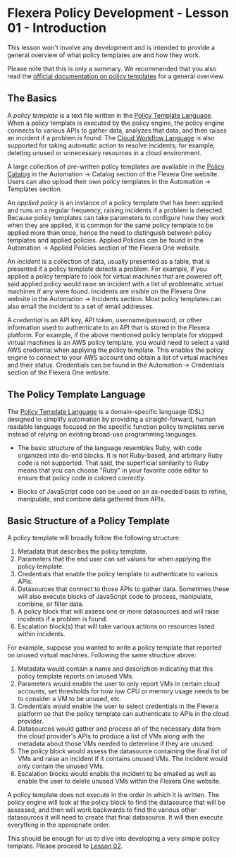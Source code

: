 # Flexera Policy Development - Lesson 01 - Introduction

This lesson won't involve any development and is intended to provide a general overview of what policy templates are and how they work.

Please note that this is only a summary. We recommended that you also read the [official documentation on policy templates](https://docs.flexera.com/flexera/EN/Automation/AboutPolicies.htm) for a general overview.

## The Basics

A *policy template* is a text file written in the [Policy Template Language](https://docs.flexera.com/flexera/EN/Automation/PTL.htm). When a policy template is executed by the policy engine, the policy engine connects to various APIs to gather data, analyzes that data, and then raises an incident if a problem is found. The [Cloud Workflow Language](https://docs.flexera.com/flexera/EN/Automation/CWL.htm) is also supported for taking automatic action to resolve incidents; for example, deleting unused or unnecessary resources in a cloud environment.

A large collection of pre-written policy templates are available in the [Policy Catalog](https://docs.flexera.com/flexera/EN/Automation/PoliciesList.htm) in the Automation → Catalog section of the Flexera One website. Users can also upload their own policy templates in the Automation → Templates section.

An *applied policy* is an instance of a policy template that has been applied and runs on a regular frequency, raising incidents if a problem is detected. Because policy templates can take parameters to configure how they work when they are applied, it is common for the same policy template to be applied more than once, hence the need to distinguish between policy templates and applied policies. Applied Policies can be found in the Automation → Applied Policies section of the Flexera One website.

An *incident* is a collection of data, usually presented as a table, that is presented if a policy template detects a problem. For example, if you applied a policy template to look for virtual machines that are powered off, said applied policy would raise an incident with a list of problematic virtual machines if any were found. Incidents are visible on the Flexera One website in the Automation → Incidents section. Most policy templates can also email the incident to a set of email addresses.

A *credential* is an API key, API token, username/password, or other information used to authenticate to an API that is stored in the Flexera platform. For example, if the above mentioned policy template for stopped virtual machines is an AWS policy template, you would need to select a valid AWS credential when applying the policy template. This enables the policy engine to connect to your AWS account and obtain a list of virtual machines and their status. Credentials can be found in the Automation → Credentials section of the Flexera One website.

## The Policy Template Language

The [Policy Template Language](https://docs.flexera.com/flexera/EN/Automation/PTL.htm) is a domain-specific language (DSL) designed to simplify automation by providing a straight-forward, human readable language focused on the specific function policy templates serve instead of relying on existing broad-use programming languages.

* The basic structure of the language resembles Ruby, with code organized into do-end blocks. It is not Ruby-based, and arbitrary Ruby code is not supported. That said, the superficial similarity to Ruby means that you can choose "Ruby" in your favorite code editor to ensure that policy code is colored correctly.

* Blocks of JavaScript code can be used on an as-needed basis to refine, manipulate, and combine data gathered from APIs.

## Basic Structure of a Policy Template

A policy template will broadly follow the following structure:

1. Metadata that describes the policy template.
2. Parameters that the end user can set values for when applying the policy template.
3. Credentials that enable the policy template to authenticate to various APIs.
4. Datasources that connect to those APIs to gather data. Sometimes these will also execute blocks of JavaScript code to process, manipulate, combine, or filter data.
5. A policy block that will assess one or more datasources and will raise incidents if a problem is found.
6. Escalation block(s) that will take various actions on resources listed within incidents.

For example, suppose you wanted to write a policy template that reported on unused virtual machines. Following the same structure above:

1. Metadata would contain a name and description indicating that this policy template reports on unused VMs.
2. Parameters would enable the user to only report VMs in certain cloud accounts, set thresholds for how low CPU or memory usage needs to be to consider a VM to be unused, etc.
3. Credentials would enable the user to select credentials in the Flexera platform so that the policy template can authenticate to APIs in the cloud provider.
4. Datasources would gather and process all of the necessary data from the cloud provider's APIs to produce a list of VMs along with the metadata about those VMs needed to determine if they are unused.
5. The policy block would assess the datasource containing the final list of VMs and raise an incident if it contains unused VMs. The incident would only contain the unused VMs.
6. Escalation blocks would enable the incident to be emailed as well as enable the user to delete unused VMs within the Flexera One website.

A policy template does not execute in the order in which it is written. The policy engine will look at the policy block to find the datasource that will be assessed, and then will work backwards to find the various other datasources it will need to create that final datasource. It will then execute everything in the appropriate order.

This should be enough for us to dive into developing a very simple policy template. Please proceed to [Lesson 02](https://github.com/flexera-public/policy_engine_training/blob/main/02_hello_world/README.md).
